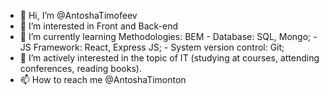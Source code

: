 - 👋 Hi, I’m @AntoshaTimofeev
- 👀 I’m interested in Front and Back-end
- 🌱 I’m currently learning Methodologies: BEM - Database: SQL, Mongo; - JS Framework: React, Express JS; - System version control: Git;
- 💞️ I’m  actively interested in the topic of IT (studying at courses, attending conferences, reading books).
- 📫 How to reach me @AntoshaTimonton

<!---
AntoshaTimofeev/AntoshaTimofeev is a ✨ special ✨ repository because its `README.md` (this file) appears on your GitHub profile.
You can click the Preview link to take a look at your changes.
--->
